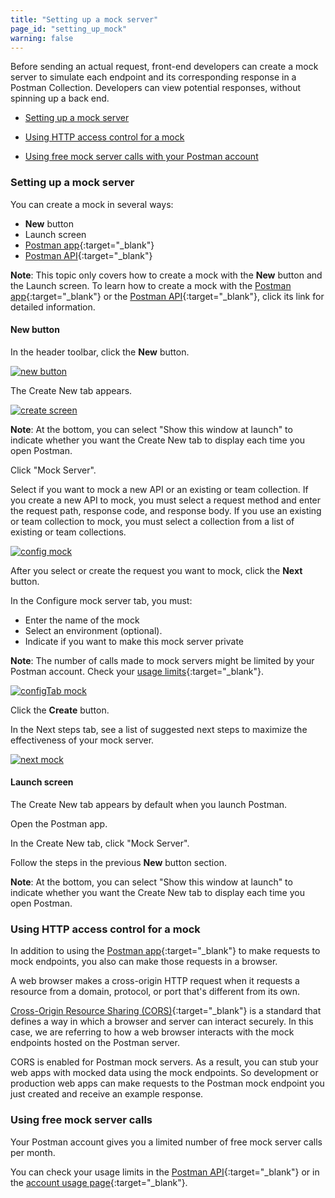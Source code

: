 ```yaml
---
title: "Setting up a mock server"
page_id: "setting_up_mock"
warning: false
---
```


Before sending an actual request, front-end developers can create a mock server to simulate each endpoint and its corresponding response in a Postman Collection. Developers can view potential responses, without spinning up a back end.

* [Setting up a mock server](#setting-up-a-mock-server)

* [Using HTTP access control for a mock](#using-http-access-control-for-a-mock)

* [Using free mock server calls with your Postman account](#using-free-mock-server-calls)



### Setting up a mock server 

You can create a mock in several ways:

* **New** button
* Launch screen
* [Postman app](/docs/v6/postman/mock_servers/mocking_with_examples){:target="_blank"}
* [Postman API](/docs/v6/postman/mock_servers/mock_with_api){:target="_blank"}
 

**Note**: This topic only covers how to create a mock with the **New** button and the Launch screen. To learn how to create a mock with the [Postman app](/docs/v6/postman/mock_servers/mocking_with_examples){:target="_blank"} or the [Postman API](/docs/v6/postman/mock_servers/mock_with_api){:target="_blank"}, click its link for detailed information.

#### New button

In the header toolbar, click the **New** button.

[![new button](https://s3.amazonaws.com/postman-static-getpostman-com/postman-docs/HEADER+BAR.png)](https://s3.amazonaws.com/postman-static-getpostman-com/postman-docs/HEADER+BAR.png)

The Create New tab appears.

[![create screen](https://s3.amazonaws.com/postman-static-getpostman-com/postman-docs/WS-collection-create-new-screen2-p2.png)](https://s3.amazonaws.com/postman-static-getpostman-com/postman-docs/WS-collection-create-new-screen2-p2.png)

**Note**: At the bottom, you can select "Show this window at launch" to indicate whether you want the Create New tab to display each time you open Postman.

Click "Mock Server".

Select if you want to mock a new API or an existing or team collection. If you create a new API to mock, you must select a request method and enter the request path, response code, and response body. If you use an existing or team collection to mock, you must select a collection from a list of existing or team collections. 

[![config mock](https://s3.amazonaws.com/postman-static-getpostman-com/postman-docs/WS-mock-config-p2.png)](https://s3.amazonaws.com/postman-static-getpostman-com/postman-docs/WS-mock-config-p2.png) 

After you select or create the request you want to mock, click the **Next** button.
  
In the Configure mock server tab, you must:
  
* Enter the name of the mock
* Select an environment (optional).
* Indicate if you want to make this mock server private

**Note**: The number of calls made to mock servers might be limited by your Postman account. Check your [usage limits]({{site.pm.gs}}/dashboard/usage){:target="_blank"}.
     
 [![configTab mock](https://s3.amazonaws.com/postman-static-getpostman-com/postman-docs/WS-mock-configureTab-p2.png)](https://s3.amazonaws.com/postman-static-getpostman-com/postman-docs/WS-mock-configureTab-p2.png) 
     
Click the **Create** button.

In the Next steps tab, see a list of suggested next steps to maximize the effectiveness of your mock server.

 [![next mock](https://s3.amazonaws.com/postman-static-getpostman-com/postman-docs/WS-next-steps.png)](https://s3.amazonaws.com/postman-static-getpostman-com/postman-docs/WS-next-steps.png)  
   
#### Launch screen

The Create New tab appears by default when you launch Postman. 

Open the Postman app.

In the Create New tab, click "Mock Server".

Follow the steps in the previous **New** button section. 

**Note**: At the bottom, you can select "Show this window at launch" to indicate whether you want the Create New tab to display each time you open Postman.


### Using HTTP access control for a mock

In addition to using the [Postman app](/docs/v6/postman/mock_servers/mocking_with_examples){:target="_blank"} to make requests to mock endpoints, you also can make those requests in a browser.

A web browser makes a cross-origin HTTP request when it requests a resource from a domain, protocol, or port that's different from its own.  

[Cross-Origin Resource Sharing (CORS)](https://developer.mozilla.org/en-US/docs/Web/HTTP/Access_control_CORS){:target="_blank"} is a standard that defines a way in which a browser and server can interact securely. In this case, we are referring to how a web browser interacts with the mock endpoints hosted on the Postman server.

CORS is enabled for Postman mock servers. As a result, you can stub your web apps with mocked data using the mock endpoints. So development or production web apps can make requests to the Postman mock endpoint you just created and receive an example response.

### Using free mock server calls 

Your Postman account gives you a limited number of free mock server calls per month. 

You can check your usage limits in the [Postman API](https://docs.api.getpostman.com){:target="_blank"} or in the [account usage page](https://go.pstmn.io/postman-account-limits){:target="_blank"}.
